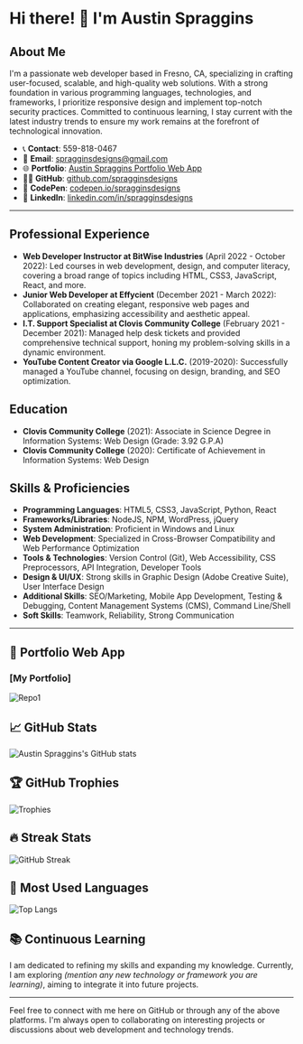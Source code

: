 # Hi there! 👋 I'm Austin Spraggins

## About Me
I'm a passionate web developer based in Fresno, CA, specializing in crafting user-focused, scalable, and high-quality web solutions. With a strong foundation in various programming languages, technologies, and frameworks, I prioritize responsive design and implement top-notch security practices. Committed to continuous learning, I stay current with the latest industry trends to ensure my work remains at the forefront of technological innovation.

- 📞 **Contact**: 559-818-0467
- 📧 **Email**: [spragginsdesigns@gmail.com](mailto:spragginsdesigns@gmail.com)
- 🌐 **Portfolio**: [Austin Spraggins Portfolio Web App](#)
- 👨‍💻 **GitHub**: [github.com/spragginsdesigns](https://github.com/spragginsdesigns)
- 🎨 **CodePen**: [codepen.io/spragginsdesigns](https://codepen.io/spragginsdesigns)
- 💼 **LinkedIn**: [linkedin.com/in/spragginsdesigns](https://linkedin.com/in/spragginsdesigns)

---

## Professional Experience
- **Web Developer Instructor at BitWise Industries** (April 2022 - October 2022): Led courses in web development, design, and computer literacy, covering a broad range of topics including HTML, CSS3, JavaScript, React, and more.
- **Junior Web Developer at Effycient** (December 2021 - March 2022): Collaborated on creating elegant, responsive web pages and applications, emphasizing accessibility and aesthetic appeal.
- **I.T. Support Specialist at Clovis Community College** (February 2021 - December 2021): Managed help desk tickets and provided comprehensive technical support, honing my problem-solving skills in a dynamic environment.
- **YouTube Content Creator via Google L.L.C.** (2019-2020): Successfully managed a YouTube channel, focusing on design, branding, and SEO optimization.

## Education
- **Clovis Community College** (2021): Associate in Science Degree in Information Systems: Web Design (Grade: 3.92 G.P.A)
- **Clovis Community College** (2020): Certificate of Achievement in Information Systems: Web Design

## Skills & Proficiencies
- **Programming Languages**: HTML5, CSS3, JavaScript, Python, React
- **Frameworks/Libraries**: NodeJS, NPM, WordPress, jQuery
- **System Administration**: Proficient in Windows and Linux
- **Web Development**: Specialized in Cross-Browser Compatibility and Web Performance Optimization
- **Tools & Technologies**: Version Control (Git), Web Accessibility, CSS Preprocessors, API Integration, Developer Tools
- **Design & UI/UX**: Strong skills in Graphic Design (Adobe Creative Suite), User Interface Design
- **Additional Skills**: SEO/Marketing, Mobile App Development, Testing & Debugging, Content Management Systems (CMS), Command Line/Shell
- **Soft Skills**: Teamwork, Reliability, Strong Communication

---

## 💼 Portfolio Web App

### [My Portfolio]
![Repo1](https://github-readme-stats.vercel.app/api/pin/?username=spragginsdesigns&repo=WebDev-Portfolio&theme=onedark)

## 📈 GitHub Stats

![Austin Spraggins's GitHub stats](https://github-readme-stats.vercel.app/api?username=spragginsdesigns&show_icons=true&theme=onedark)

## 🏆 GitHub Trophies

![Trophies](https://github-profile-trophy.vercel.app/?username=spragginsdesigns&theme=onedark)

## 🔥 Streak Stats

![GitHub Streak](https://github-readme-streak-stats.herokuapp.com/?user=spragginsdesigns&theme=onedark)

## 📌 Most Used Languages

![Top Langs](https://github-readme-stats.vercel.app/api/top-langs/?username=spragginsdesigns&layout=compact&theme=onedark)

## 📚 Continuous Learning
I am dedicated to refining my skills and expanding my knowledge. Currently, I am exploring _(mention any new technology or framework you are learning)_, aiming to integrate it into future projects.

---

Feel free to connect with me here on GitHub or through any of the above platforms. I'm always open to collaborating on interesting projects or discussions about web development and technology trends.
